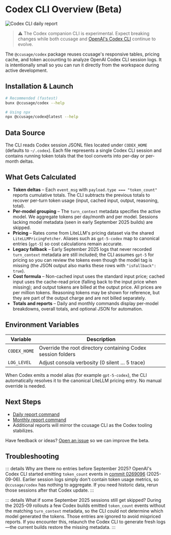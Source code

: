 # Codex CLI Overview (Beta)

![Codex CLI daily report](/codex-cli.jpeg)

> ⚠️ The Codex companion CLI is experimental. Expect breaking changes while both ccusage and [OpenAI's Codex CLI](https://github.com/openai/codex) continue to evolve.

The `@ccusage/codex` package reuses ccusage's responsive tables, pricing cache, and token accounting to analyze OpenAI Codex CLI session logs. It is intentionally small so you can run it directly from the workspace during active development.

## Installation & Launch

```bash
# Recommended (fastest)
bunx @ccusage/codex --help

# Using npx
npx @ccusage/codex@latest --help
```

## Data Source

The CLI reads Codex session JSONL files located under `CODEX_HOME` (defaults to `~/.codex`). Each file represents a single Codex CLI session and contains running token totals that the tool converts into per-day or per-month deltas.

## What Gets Calculated

- **Token deltas** – Each `event_msg` with `payload.type === "token_count"` reports cumulative totals. The CLI subtracts the previous totals to recover per-turn token usage (input, cached input, output, reasoning, total).
- **Per-model grouping** – The `turn_context` metadata specifies the active model. We aggregate tokens per day/month and per model. Sessions lacking model metadata (seen in early September 2025 builds) are skipped.
- **Pricing** – Rates come from LiteLLM's pricing dataset via the shared `LiteLLMPricingFetcher`. Aliases such as `gpt-5-codex` map to canonical entries (`gpt-5`) so cost calculations remain accurate.
- **Legacy fallback** – Early September 2025 logs that never recorded `turn_context` metadata are still included; the CLI assumes `gpt-5` for pricing so you can review the tokens even though the model tag is missing (the JSON output also marks these rows with `"isFallback": true`).
- **Cost formula** – Non-cached input uses the standard input price; cached input uses the cache-read price (falling back to the input price when missing); and output tokens are billed at the output price. All prices are per million tokens. Reasoning tokens may be shown for reference, but they are part of the output charge and are not billed separately.
- **Totals and reports** – Daily and monthly commands display per-model breakdowns, overall totals, and optional JSON for automation.

## Environment Variables

| Variable     | Description                                                  |
| ------------ | ------------------------------------------------------------ |
| `CODEX_HOME` | Override the root directory containing Codex session folders |
| `LOG_LEVEL`  | Adjust consola verbosity (0 silent … 5 trace)                |

When Codex emits a model alias (for example `gpt-5-codex`), the CLI automatically resolves it to the canonical LiteLLM pricing entry. No manual override is needed.

## Next Steps

- [Daily report command](./daily.md)
- [Monthly report command](./monthly.md)
- Additional reports will mirror the ccusage CLI as the Codex tooling stabilizes.

Have feedback or ideas? [Open an issue](https://github.com/ryoppippi/ccusage/issues/new) so we can improve the beta.

## Troubleshooting

::: details Why are there no entries before September 2025?
OpenAI's Codex CLI started emitting `token_count` events in [commit 0269096](https://github.com/openai/codex/commit/0269096229e8c8bd95185173706807dc10838c7a) (2025-09-06). Earlier session logs simply don't contain token usage metrics, so `@ccusage/codex` has nothing to aggregate. If you need historic data, rerun those sessions after that Codex update.
:::

::: details What if some September 2025 sessions still get skipped?
During the 2025-09 rollouts a few Codex builds emitted `token_count` events without the matching `turn_context` metadata, so the CLI could not determine which model generated the tokens. Those entries are ignored to avoid mispriced reports. If you encounter this, relaunch the Codex CLI to generate fresh logs—the current builds restore the missing metadata.
:::
